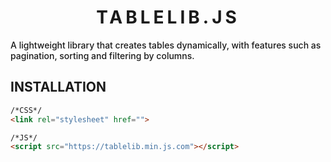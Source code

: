 <h1 style="text-align:center;letter-spacing:5px">TABLELIB.JS</h1>

<p style="font-weight:500">
A lightweight library that creates tables dynamically, with features such as pagination, sorting and filtering by columns.
</p>

## INSTALLATION

```html
/*CSS*/
<link rel="stylesheet" href="">

/*JS*/
<script src="https://tablelib.min.js.com"></script>
```

